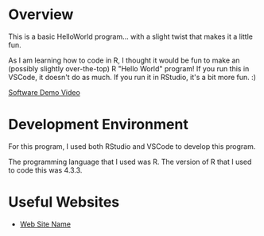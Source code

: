 # Overview

This is a basic HelloWorld program... with a slight twist that makes it a little fun.

As I am learning how to code in R, I thought it would be fun to make an (possibly slightly over-the-top) R "Hello World" program! If you run this in VSCode, it doesn't do as much. If you run it in RStudio, it's a bit more fun. :)

[Software Demo Video](https://www.loom.com/share/106c5c9f68694f7a85d8a6ed37b33a86?sid=3f728c69-6b2e-44c9-b00e-b312a8c3837b)

# Development Environment

For this program, I used both RStudio and VSCode to develop this program.

The programming language that I used was R. The version of R that I used to code this was 4.3.3.

# Useful Websites

* [Web Site Name](https://stackoverflow.com/questions/35873261/generate-a-pop-up-box-in-r)
